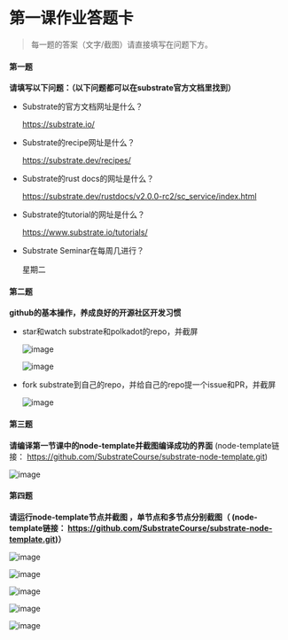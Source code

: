 # 第一课作业答题卡

> 每一题的答案（文字/截图）请直接填写在问题下方。

#### 第一题

**请填写以下问题：（以下问题都可以在substrate官方文档里找到）**

- Substrate的官方文档网址是什么？

  https://substrate.io/

- Substrate的recipe网址是什么？

  https://substrate.dev/recipes/

- Substrate的rust docs的网址是什么？

  https://substrate.dev/rustdocs/v2.0.0-rc2/sc_service/index.html

- Substrate的tutorial的网址是什么？

  https://www.substrate.io/tutorials/

- Substrate Seminar在每周几进行？
  
  星期二




#### 第二题

**github的基本操作，养成良好的开源社区开发习惯**

- star和watch substrate和polkadot的repo，并截屏
  
  ![image](https://github.com/mxkfz/team5/blob/mxkfz/lesson1/hw/1.jpg)
  
  ![image](https://github.com/mxkfz/team5/blob/mxkfz/lesson1/hw/2.jpg)
  

- fork substrate到自己的repo，并给自己的repo提一个issue和PR，并截屏

  ![image](https://github.com/mxkfz/team5/blob/mxkfz/lesson1/hw/3.jpg)



#### 第三题

**请编译第一节课中的node-template并截图编译成功的界面** (node-template链接： https://github.com/SubstrateCourse/substrate-node-template.git)

  ![image](https://github.com/mxkfz/team5/blob/mxkfz/lesson1/hw/4.jpg)

#### 第四题

**请运行node-template节点并截图 ，单节点和多节点分别截图（ (node-template链接： https://github.com/SubstrateCourse/substrate-node-template.git)）**

  ![image](https://github.com/mxkfz/team5/blob/mxkfz/lesson1/hw/5.jpg)
  
  ![image](https://github.com/mxkfz/team5/blob/mxkfz/lesson1/hw/6.jpg)
  
  ![image](https://github.com/mxkfz/team5/blob/mxkfz/lesson1/hw/7.jpg)
  
  ![image](https://github.com/mxkfz/team5/blob/mxkfz/lesson1/hw/8.jpg)
  
  ![image](https://github.com/mxkfz/team5/blob/mxkfz/lesson1/hw/9.jpg)

